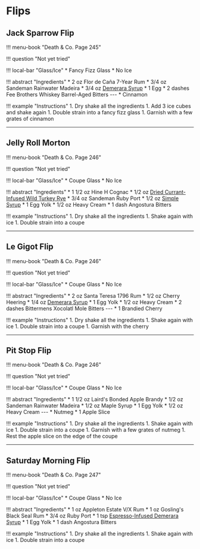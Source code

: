 # Flips

## Jack Sparrow Flip

!!! menu-book "Death & Co. Page 245"

!!! question "Not yet tried"

!!! local-bar "Glass/Ice"
    * Fancy Fizz Glass
    * No Ice

!!! abstract "Ingredients"
    * 2 oz Flor de Caña 7-Year Rum
    * 3/4 oz Sandeman Rainwater Madeira
    * 3/4 oz [Demerara Syrup](../syrups/#demerara-syrup)
    * 1 Egg
    * 2 dashes Fee Brothers Whiskey Barrel-Aged Bitters
    ---
    * Cinnamon

!!! example "Instructions"
    1. Dry shake all the ingredients
    1. Add 3 ice cubes and shake again
    1. Double strain into a fancy fizz glass
    1. Garnish with a few grates of cinnamon

---
## Jelly Roll Morton

!!! menu-book "Death & Co. Page 246"

!!! question "Not yet tried"

!!! local-bar "Glass/Ice"
    * Coupe Glass
    * No Ice

!!! abstract "Ingredients"
    * 1 1/2 oz Hine H Cognac
    * 1/2 oz [Dried Currant-Infused Wild Turkey Rye](../infusions/#dried-currant-infused-wild-turkey-rye)
    * 3/4 oz Sandeman Ruby Port
    * 1/2 oz [Simple Syrup](../syrups/#simple-syrup)
    * 1 Egg Yolk
    * 1/2 oz Heavy Cream
    * 1 dash Angostura Bitters

!!! example "Instructions"
    1. Dry shake all the ingredients
    1. Shake again with ice
    1. Double strain into a coupe

---
## Le Gigot Flip

!!! menu-book "Death & Co. Page 246"

!!! question "Not yet tried"

!!! local-bar "Glass/Ice"
    * Coupe Glass
    * No Ice

!!! abstract "Ingredients"
    * 2 oz Santa Teresa 1796 Rum
    * 1/2 oz Cherry Heering
    * 1/4 oz [Demerara Syrup](../syrups/#demerara-syrup)
    * 1 Egg Yolk
    * 1/2 oz Heavy Cream
    * 2 dashes Bittermens Xocolatl Mole Bitters
    ---
    * 1 Brandied Cherry

!!! example "Instructions"
    1. Dry shake all the ingredients
    1. Shake again with ice
    1. Double strain into a coupe
    1. Garnish with the cherry

---
## Pit Stop Flip

!!! menu-book "Death & Co. Page 246"

!!! question "Not yet tried"

!!! local-bar "Glass/Ice"
    * Coupe Glass
    * No Ice

!!! abstract "Ingredients"
    * 1 1/2 oz Laird's Bonded Apple Brandy
    * 1/2 oz Sandeman Rainwater Madeira
    * 1/2 oz Maple Syrup
    * 1 Egg Yolk
    * 1/2 oz Heavy Cream
    ---
    * Nutmeg
    * 1 Apple Slice

!!! example "Instructions"
    1. Dry shake all the ingredients
    1. Shake again with ice
    1. Double strain into a coupe
    1. Garnish with a few grates of nutmeg
    1. Rest the apple slice on the edge of the coupe

---
## Saturday Morning Flip

!!! menu-book "Death & Co. Page 247"

!!! question "Not yet tried"

!!! local-bar "Glass/Ice"
    * Coupe Glass
    * No Ice

!!! abstract "Ingredients"
    * 1 oz Appleton Estate V/X Rum
    * 1 oz Gosling's Black Seal Rum
    * 3/4 oz Ruby Port
    * 1 tsp [Espresso-Infused Demerara Syrup](../syrups/#espresso-infused-demerara-syrup)
    * 1 Egg Yolk
    * 1 dash Angostura Bitters

!!! example "Instructions"
    1. Dry shake all the ingredients
    1. Shake again with ice
    1. Double strain into a coupe